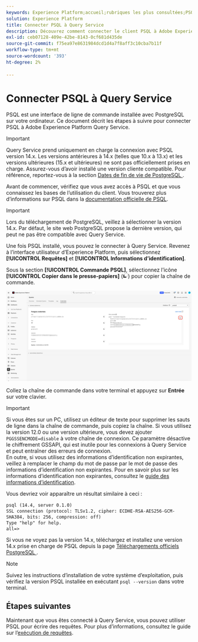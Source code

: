 ```yaml
---
keywords: Experience Platform;accueil;rubriques les plus consultées;PSQL;psqlconnect à query service;Query service;query service;
solution: Experience Platform
title: Connecter PSQL à Query Service
description: Découvrez comment connecter le client PSQL à Adobe Experience Platform Query Service, y compris les versions de PostgreSQL prises en charge et les instructions de configuration.
exl-id: ceb07128-409e-42be-8143-0cf681d435de
source-git-commit: f75ea97e8631984dcd1d4a7f8aff3c10cba7b11f
workflow-type: tm+mt
source-wordcount: '393'
ht-degree: 2%

---
```


# Connecter PSQL à Query Service

PSQL est une interface de ligne de commande installée avec PostgreSQL sur votre ordinateur. Ce document décrit les étapes à suivre pour connecter PSQL à Adobe Experience Platform Query Service.

>[!IMPORTANT]
>
>Query Service prend uniquement en charge la connexion avec PSQL version 14.x. Les versions antérieures à 14.x (telles que 10.x à 13.x) et les versions ultérieures (15.x et ultérieures) ne sont pas officiellement prises en charge. Assurez-vous d’avoir installé une version cliente compatible. Pour référence, reportez-vous à la section [ Dates de fin de vie de PostgreSQL ](https://endoflife.date/postgresql).

Avant de commencer, vérifiez que vous avez accès à PSQL et que vous connaissez les bases de l’utilisation du client. Vous trouverez plus d’informations sur PSQL dans la [documentation officielle de PSQL](https://www.postgresql.org/docs/current/app-psql.html).

>[!IMPORTANT]
>
>Lors du téléchargement de PostgreSQL, veillez à sélectionner la version 14.x. Par défaut, le site web PostgreSQL propose la dernière version, qui peut ne pas être compatible avec Query Service.

Une fois PSQL installé, vous pouvez le connecter à Query Service. Revenez à l’interface utilisateur d’Experience Platform, puis sélectionnez **[!UICONTROL Requêtes]** et **[!UICONTROL Informations d’identification]**.

Sous la section **[!UICONTROL Commande PSQL]**, sélectionnez l’icône **[!UICONTROL Copier dans le presse-papiers]** (![Icône Copier](/help/images/icons/copy.png)) pour copier la chaîne de commande.

![Onglet Informations d’identification du tableau de bord Requêtes avec l’icône de copie mise en surbrillance.](../images/clients/psql/copy-credentials.png)

Collez la chaîne de commande dans votre terminal et appuyez sur **Entrée** sur votre clavier.

>[!IMPORTANT]
>
>Si vous êtes sur un PC, utilisez un éditeur de texte pour supprimer les sauts de ligne dans la chaîne de commande, puis copiez la chaîne. Si vous utilisez la version 12.0 ou une version ultérieure, vous devez ajouter `PGGSSENCMODE=disable` à votre chaîne de connexion. Ce paramètre désactive le chiffrement GSSAPI, qui est inutile pour les connexions à Query Service et peut entraîner des erreurs de connexion.<br>En outre, si vous utilisez des informations d’identification non expirantes, veillez à remplacer le champ du mot de passe par le mot de passe des informations d’identification non expirantes. Pour en savoir plus sur les informations d’identification non expirantes, consultez le [guide des informations d’identification](../ui/credentials.md).

Vous devriez voir apparaître un résultat similaire à ceci :

```shell
psql (14.4, server 0.1.0)
SSL connection (protocol: TLSv1.2, cipher: ECDHE-RSA-AES256-GCM-SHA384, bits: 256, compression: off)
Type "help" for help.
all=>
```

Si vous ne voyez pas la version 14.x, téléchargez et installez une version 14.x prise en charge de PSQL depuis la page [ Téléchargements officiels PostgreSQL ](https://www.postgresql.org/download/).

>[!NOTE]
>
>Suivez les instructions d’installation de votre système d’exploitation, puis vérifiez la version PSQL installée en exécutant `psql --version` dans votre terminal.

## Étapes suivantes

Maintenant que vous êtes connecté à Query Service, vous pouvez utiliser PSQL pour écrire des requêtes. Pour plus d’informations, consultez le guide sur l’[exécution de requêtes](../best-practices/writing-queries.md).
